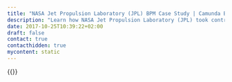 ```yaml
---
title: "NASA Jet Propulsion Laboratory (JPL) BPM Case Study | Camunda BPM"
description: "Learn how NASA Jet Propulsion Laboratory (JPL) took control of their business process automation and improved efficiency in their organization with Camunda. Camunda is the leader for workflow automation based on Java and BPMN 2.0. "
date: 2017-10-25T10:39:22+02:00
draft: false
contact: true
contacthidden: true
mycontent: static
---
```

{{<case-study-single
company="NASA Jet Propulsion Laboratory"
companydescription="The Jet Propulsion Laboratory (JPL) is a federally funded research and development center and NASA field center in La Cañada Flintridge, California and Pasadena, California, United States.The JPL is owned by NASA and managed by the nearby California Institute of Technology (Caltech) for NASA. The laboratory's primary function is the construction and operation of planetary robotic spacecraft, though it also conducts Earth-orbit and astronomy missions. It is also responsible for operating NASA's Deep Space Network."
customerquote=""
teaser="Using Camunda for JPL Common Workflow Service (CWS)"
usecase=""
videolink="https://player.vimeo.com/video/236067860"
logo=""
pdf=""
thumbnail="">}}